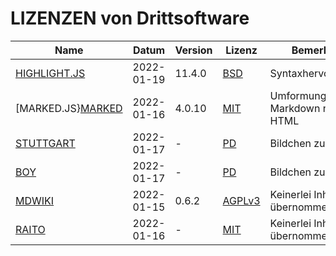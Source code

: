 LIZENZEN von Drittsoftware
==========================

Name                      | Datum      | Version | Lizenz            | Bemerkung
--------------------------|------------|---------|-------------------|---------------------------------
[HIGHLIGHT.JS][HIGHLIGHT] | 2022-01-19 | 11.4.0  | [BSD][HIGHLIGHTL] | Syntaxhervorhebung
[MARKED.JS}[MARKED]       | 2022-01-16 | 4.0.10  | [MIT][MARKEDL]    | Umformung von Markdown nach HTML
[STUTTGART][STGT]         | 2022-01-17 | -       | [PD][STGTL]       | Bildchen zur Demo
[BOY][BOY]                | 2022-01-17 | -       | [PD][BOYL]        | Bildchen zur Demo
[MDWIKI][MDWIKI]          | 2022-01-15 | 0.6.2   | [AGPLv3][MDWIKIL] | Keinerlei Inhalte übernommen
[RAITO][RAITO]            | 2022-01-16 | -       | [MIT][RAITOL]     | Keinerlei Inhalte übernommen

[HIGHLIGHT]: https://highlightjs.org/
[HIGHLIGHTL]: https://github.com/highlightjs/highlight.js/blob/main/LICENSE
[MARKED]:  https://marked.js.org
[MARKEDL]: https://marked.js.org/license
[MDWIKI]:  http://www.mdwiki.info/
[MDWIKIL]: https://github.com/Dynalon/mdwiki/blob/master/AGPLv3.txt
[RAITO]:   https://github.com/arnaudsm/raito/
[RAITOL]:  https://github.com/arnaudsm/raito/blob/master/LICENSE
[STGT]:    https://upload.wikimedia.org/wikipedia/commons/f/f8/Coat_of_arms_of_Stuttgart.svg
[STGTL]:   https://en.wikipedia.org/wiki/public_domain
[BOY]:     https://publicdomainvectors.org/download.php?file=Gerald_G_Boy_Face_Cartoon_3.svg
[BOYL]:    https://creativecommons.org/publicdomain/zero/1.0/
